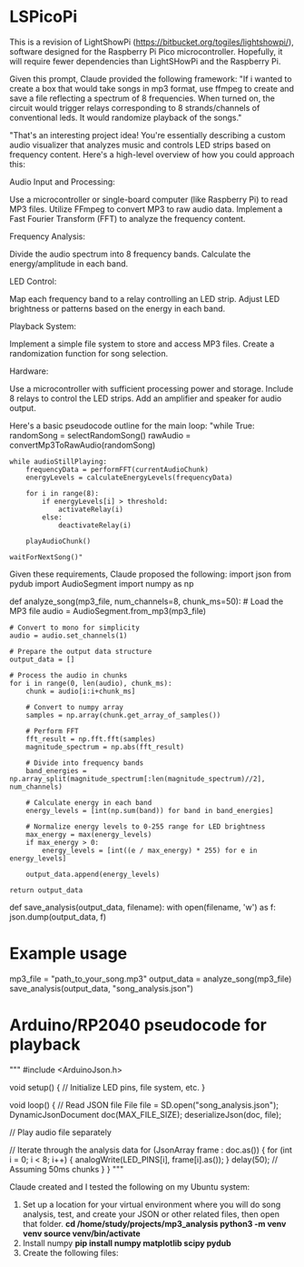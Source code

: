 # LSPicoPi
This is a revision of LightShowPi (https://bitbucket.org/togiles/lightshowpi/), software designed for the Raspberry Pi Pico microcontroller. Hopefully, it will require fewer dependencies than LightSHowPi and the Raspberry Pi.

Given this prompt, Claude provided the following framework:
"If i wanted to create a box that would take songs in mp3 format, use ffmpeg to create and save a file reflecting a spectrum of 8 frequencies. When turned on, the circuit would trigger relays corresponding to 8 strands/channels of conventional leds. It would randomize playback of the songs."

"That's an interesting project idea! You're essentially describing a custom audio visualizer that analyzes music and controls LED strips based on frequency content. Here's a high-level overview of how you could approach this:

Audio Input and Processing:

Use a microcontroller or single-board computer (like Raspberry Pi) to read MP3 files.
Utilize FFmpeg to convert MP3 to raw audio data.
Implement a Fast Fourier Transform (FFT) to analyze the frequency content.


Frequency Analysis:

Divide the audio spectrum into 8 frequency bands.
Calculate the energy/amplitude in each band.


LED Control:

Map each frequency band to a relay controlling an LED strip.
Adjust LED brightness or patterns based on the energy in each band.


Playback System:

Implement a simple file system to store and access MP3 files.
Create a randomization function for song selection.


Hardware:

Use a microcontroller with sufficient processing power and storage.
Include 8 relays to control the LED strips.
Add an amplifier and speaker for audio output.



Here's a basic pseudocode outline for the main loop:
"while True:
    randomSong = selectRandomSong()
    rawAudio = convertMp3ToRawAudio(randomSong)
    
    while audioStillPlaying:
        frequencyData = performFFT(currentAudioChunk)
        energyLevels = calculateEnergyLevels(frequencyData)
        
        for i in range(8):
            if energyLevels[i] > threshold:
                activateRelay(i)
            else:
                deactivateRelay(i)
        
        playAudioChunk()
        
    waitForNextSong()"


Given these requirements, Claude proposed the following:
import json
from pydub import AudioSegment
import numpy as np

def analyze_song(mp3_file, num_channels=8, chunk_ms=50):
    # Load the MP3 file
    audio = AudioSegment.from_mp3(mp3_file)
    
    # Convert to mono for simplicity
    audio = audio.set_channels(1)
    
    # Prepare the output data structure
    output_data = []
    
    # Process the audio in chunks
    for i in range(0, len(audio), chunk_ms):
        chunk = audio[i:i+chunk_ms]
        
        # Convert to numpy array
        samples = np.array(chunk.get_array_of_samples())
        
        # Perform FFT
        fft_result = np.fft.fft(samples)
        magnitude_spectrum = np.abs(fft_result)
        
        # Divide into frequency bands
        band_energies = np.array_split(magnitude_spectrum[:len(magnitude_spectrum)//2], num_channels)
        
        # Calculate energy in each band
        energy_levels = [int(np.sum(band)) for band in band_energies]
        
        # Normalize energy levels to 0-255 range for LED brightness
        max_energy = max(energy_levels)
        if max_energy > 0:
            energy_levels = [int((e / max_energy) * 255) for e in energy_levels]
        
        output_data.append(energy_levels)
    
    return output_data

def save_analysis(output_data, filename):
    with open(filename, 'w') as f:
        json.dump(output_data, f)

# Example usage
mp3_file = "path_to_your_song.mp3"
output_data = analyze_song(mp3_file)
save_analysis(output_data, "song_analysis.json")

# Arduino/RP2040 pseudocode for playback
"""
#include <ArduinoJson.h>

void setup() {
  // Initialize LED pins, file system, etc.
}

void loop() {
  // Read JSON file
  File file = SD.open("song_analysis.json");
  DynamicJsonDocument doc(MAX_FILE_SIZE);
  deserializeJson(doc, file);
  
  // Play audio file separately
  
  // Iterate through the analysis data
  for (JsonArray frame : doc.as<JsonArray>()) {
    for (int i = 0; i < 8; i++) {
      analogWrite(LED_PINS[i], frame[i].as<int>());
    }
    delay(50);  // Assuming 50ms chunks
  }
}
"""

Claude created and I tested the following on my Ubuntu system: 
1. Set up a location for your virtual environment where you will do song analysis, test, and create your JSON or other related files, then open that folder.
**cd /home/study/projects/mp3_analysis
python3 -m venv venv
source venv/bin/activate**
2. Install numpy
**pip install numpy matplotlib scipy pydub**
3. Create the following files:

